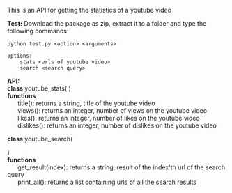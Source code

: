 This is an API for getting the statistics of a youtube video

<b>Test:</b>
  Download the package as zip, extract it to a folder and type the following commands:
  
    python test.py <option> <arguments>
    
    options:
        stats <urls of youtube video>
        search <search query>

<b>API:</b><br>
  <b>class</b> youtube_stats( <url of the youtube video> )<br>
  <b>functions</b><br>
  &nbsp;&nbsp;&nbsp;&nbsp;&nbsp;  title(): returns a string, title of the youtube video<br>
  &nbsp;&nbsp;&nbsp;&nbsp;&nbsp;  views(): returns an integer, number of views on the youtube video<br>
  &nbsp;&nbsp;&nbsp;&nbsp;&nbsp;  likes(): returns an integer, number of likes on the youtube video<br>
  &nbsp;&nbsp;&nbsp;&nbsp;&nbsp;  dislikes(): returns an integer, number of dislikes on the youtube video<br>
  
  <b>class</b> youtube_search( <search query> )<br>
  <b>functions</b><br>
  &nbsp;&nbsp;&nbsp;&nbsp;&nbsp;  get_result(index): returns a string, result of the index'th url of the search query <br>
  &nbsp;&nbsp;&nbsp;&nbsp;&nbsp;  print_all(): returns a list containing urls of all the search results<br>
